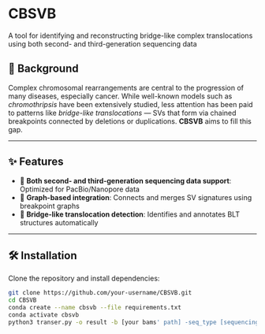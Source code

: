 # CBSVB
A tool for identifying and reconstructing bridge-like complex translocations using both second- and third-generation sequencing data

## 🧠 Background

Complex chromosomal rearrangements are central to the progression of many diseases, especially cancer. While well-known models such as *chromothripsis* have been extensively studied, less attention has been paid to patterns like *bridge-like translocations* — SVs that form via chained breakpoints connected by deletions or duplications. **CBSVB** aims to fill this gap.

---

## ✨ Features

- 🚀 **Both second- and third-generation sequencing data support**: Optimized for PacBio/Nanopore data
- 🔗 **Graph-based integration**: Connects and merges SV signatures using breakpoint graphs
- 🧩 **Bridge-like translocation detection**: Identifies and annotates BLT structures automatically

---

## 🛠️ Installation

Clone the repository and install dependencies:

```bash
git clone https://github.com/your-username/CBSVB.git
cd CBSVB
conda create --name cbsvb --file requirements.txt
conda activate cbsvb
python3 transer.py -o result -b [your bams' path] -seq_type [sequencing data type]

